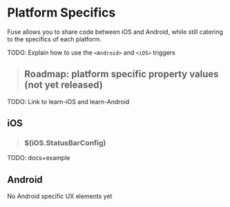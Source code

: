 # Platform Specifics

Fuse allows you to share code between iOS and Android, while still catering to the specifics of each platform.

TODO: Explain how to use the `<Android>` and `<iOS>` triggers

> ## Roadmap: platform specific property values (not yet released)

TODO: Link to learn-iOS and learn-Android

## iOS

> ### $(iOS.StatusBarConfig)

TODO: docs+example

## Android

No Android specific UX elements yet
